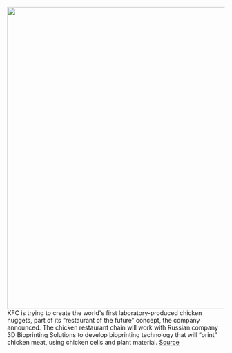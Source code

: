 <img src='https://cdn.vox-cdn.com/thumbor/R47S53NaPM7QmcMwSr4d0oEmmxU=/0x0:4500x3125/1200x800/filters:focal(1890x1203:2610x1923)/cdn.vox-cdn.com/uploads/chorus_image/image/67075507/1181460045.jpg.0.jpg' width='700px' /><br/>
KFC is trying to create the world's first laboratory-produced chicken nuggets, part of its “restaurant of the future” concept, the company announced. The chicken restaurant chain will work with Russian company 3D Bioprinting Solutions to develop bioprinting technology that will “print” chicken meat, using chicken cells and plant material.
<a href='https://www.theverge.com/2020/7/18/21329453/kfc-russia-bioprinting-lab-chicken-nuggets-sustainable'> Source <a/>